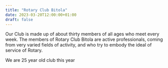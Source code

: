 ```yaml
---
title: "Rotary Club Bitola"
date: 2023-03-20T12:00:00+01:00
draft: false
---
```


Our Club is made up of about thirty members of all ages who meet every week. The members of Rotary Club Bitola are active professionals, coming from very varied fields of activity, and who try to embody the ideal of service of Rotary.

We are 25 year old club this year